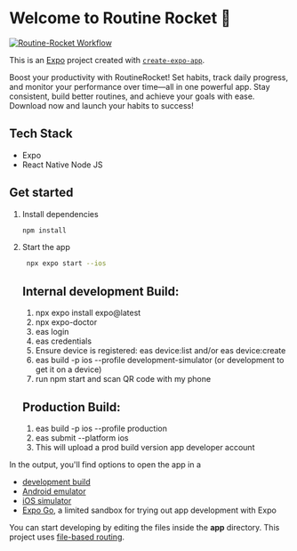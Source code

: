 # Welcome to Routine Rocket 👋

[![Routine-Rocket Workflow](https://github.com/jrk12b/Routine-Rocket/actions/workflows/node.js.yml/badge.svg)](https://github.com/jrk12b/Routine-Rocket/actions/workflows/node.js.yml)

This is an [Expo](https://expo.dev) project created with [`create-expo-app`](https://www.npmjs.com/package/create-expo-app).

Boost your productivity with RoutineRocket! Set habits, track daily progress, and monitor your performance over time—all in one powerful app. Stay consistent, build better routines, and achieve your goals with ease. Download now and launch your habits to success!

## Tech Stack

- Expo
- React Native Node JS

## Get started

1. Install dependencies

   ```bash
   npm install
   ```

2. Start the app

   ```bash
    npx expo start --ios
   ```

   ## Internal development Build:

   1. npx expo install expo@latest
   2. npx expo-doctor
   3. eas login
   4. eas credentials
   5. Ensure device is registered: eas device:list and/or eas device:create
   6. eas build -p ios --profile development-simulator (or development to get it on a device)
   7. run npm start and scan QR code with my phone

   ## Production Build:

   1. eas build -p ios --profile production
   2. eas submit --platform ios
   3. This will upload a prod build version app developer account

In the output, you'll find options to open the app in a

- [development build](https://docs.expo.dev/develop/development-builds/introduction/)
- [Android emulator](https://docs.expo.dev/workflow/android-studio-emulator/)
- [iOS simulator](https://docs.expo.dev/workflow/ios-simulator/)
- [Expo Go](https://expo.dev/go), a limited sandbox for trying out app development with Expo

You can start developing by editing the files inside the **app** directory. This project uses [file-based routing](https://docs.expo.dev/router/introduction).
